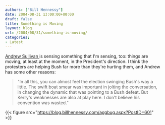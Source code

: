 ```yaml
---
authors: ["Bill Hennessy"]
date: 2004-08-31 13:00:00+00:00
draft: false
title: Something is Moving
layout: blog
url: /2004/08/31/something-is-moving/
categories:
- Latest
---
```


[Andrew Sullivan ](https://www.andrewsullivan.com)is sensing something that I'm sensing, too:  things are moving, at least at the moment, in the President's direction.  I think the protesters are helping Bush far more than they're hurting them, and Andrew has some other reasons:




> 

> 
> "In all this, you can almost feel the election swinging Bush's way a little. The swift boat smear was important in jolting the conversation, in changing the dynamic that was pointing to a Bush defeat. But Kerry's weaknesses are also at play here. I don't believe his convention was wasted."
> 
> 

> 
> 

{{< figure src="https://blog.billhennessy.com/aggbug.aspx?PostID=601" >}}

